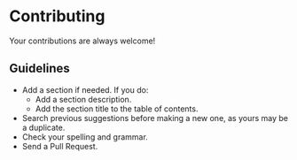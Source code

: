 # Contributing

Your contributions are always welcome!

## Guidelines

* Add a section if needed. If you do:
    * Add a section description.
    * Add the section title to the table of contents.
* Search previous suggestions before making a new one, as yours may be a duplicate.
* Check your spelling and grammar.
* Send a Pull Request.